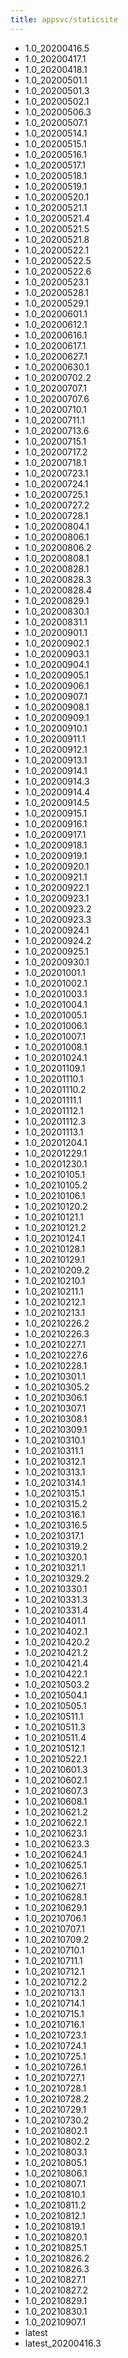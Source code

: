 ```yaml
---
title: appsvc/staticsite
---
```

- 1.0_20200416.5
- 1.0_20200417.1
- 1.0_20200418.1
- 1.0_20200501.1
- 1.0_20200501.3
- 1.0_20200502.1
- 1.0_20200506.3
- 1.0_20200507.1
- 1.0_20200514.1
- 1.0_20200515.1
- 1.0_20200516.1
- 1.0_20200517.1
- 1.0_20200518.1
- 1.0_20200519.1
- 1.0_20200520.1
- 1.0_20200521.1
- 1.0_20200521.4
- 1.0_20200521.5
- 1.0_20200521.8
- 1.0_20200522.1
- 1.0_20200522.5
- 1.0_20200522.6
- 1.0_20200523.1
- 1.0_20200528.1
- 1.0_20200529.1
- 1.0_20200601.1
- 1.0_20200612.1
- 1.0_20200616.1
- 1.0_20200617.1
- 1.0_20200627.1
- 1.0_20200630.1
- 1.0_20200702.2
- 1.0_20200707.1
- 1.0_20200707.6
- 1.0_20200710.1
- 1.0_20200711.1
- 1.0_20200713.6
- 1.0_20200715.1
- 1.0_20200717.2
- 1.0_20200718.1
- 1.0_20200723.1
- 1.0_20200724.1
- 1.0_20200725.1
- 1.0_20200727.2
- 1.0_20200728.1
- 1.0_20200804.1
- 1.0_20200806.1
- 1.0_20200806.2
- 1.0_20200808.1
- 1.0_20200828.1
- 1.0_20200828.3
- 1.0_20200828.4
- 1.0_20200829.1
- 1.0_20200830.1
- 1.0_20200831.1
- 1.0_20200901.1
- 1.0_20200902.1
- 1.0_20200903.1
- 1.0_20200904.1
- 1.0_20200905.1
- 1.0_20200906.1
- 1.0_20200907.1
- 1.0_20200908.1
- 1.0_20200909.1
- 1.0_20200910.1
- 1.0_20200911.1
- 1.0_20200912.1
- 1.0_20200913.1
- 1.0_20200914.1
- 1.0_20200914.3
- 1.0_20200914.4
- 1.0_20200914.5
- 1.0_20200915.1
- 1.0_20200916.1
- 1.0_20200917.1
- 1.0_20200918.1
- 1.0_20200919.1
- 1.0_20200920.1
- 1.0_20200921.1
- 1.0_20200922.1
- 1.0_20200923.1
- 1.0_20200923.2
- 1.0_20200923.3
- 1.0_20200924.1
- 1.0_20200924.2
- 1.0_20200925.1
- 1.0_20200930.1
- 1.0_20201001.1
- 1.0_20201002.1
- 1.0_20201003.1
- 1.0_20201004.1
- 1.0_20201005.1
- 1.0_20201006.1
- 1.0_20201007.1
- 1.0_20201008.1
- 1.0_20201024.1
- 1.0_20201109.1
- 1.0_20201110.1
- 1.0_20201110.2
- 1.0_20201111.1
- 1.0_20201112.1
- 1.0_20201112.3
- 1.0_20201113.1
- 1.0_20201204.1
- 1.0_20201229.1
- 1.0_20201230.1
- 1.0_20210105.1
- 1.0_20210105.2
- 1.0_20210106.1
- 1.0_20210120.2
- 1.0_20210121.1
- 1.0_20210121.2
- 1.0_20210124.1
- 1.0_20210128.1
- 1.0_20210129.1
- 1.0_20210209.2
- 1.0_20210210.1
- 1.0_20210211.1
- 1.0_20210212.1
- 1.0_20210213.1
- 1.0_20210226.2
- 1.0_20210226.3
- 1.0_20210227.1
- 1.0_20210227.6
- 1.0_20210228.1
- 1.0_20210301.1
- 1.0_20210305.2
- 1.0_20210306.1
- 1.0_20210307.1
- 1.0_20210308.1
- 1.0_20210309.1
- 1.0_20210310.1
- 1.0_20210311.1
- 1.0_20210312.1
- 1.0_20210313.1
- 1.0_20210314.1
- 1.0_20210315.1
- 1.0_20210315.2
- 1.0_20210316.1
- 1.0_20210316.5
- 1.0_20210317.1
- 1.0_20210319.2
- 1.0_20210320.1
- 1.0_20210321.1
- 1.0_20210329.2
- 1.0_20210330.1
- 1.0_20210331.3
- 1.0_20210331.4
- 1.0_20210401.1
- 1.0_20210402.1
- 1.0_20210420.2
- 1.0_20210421.2
- 1.0_20210421.4
- 1.0_20210422.1
- 1.0_20210503.2
- 1.0_20210504.1
- 1.0_20210505.1
- 1.0_20210511.1
- 1.0_20210511.3
- 1.0_20210511.4
- 1.0_20210512.1
- 1.0_20210522.1
- 1.0_20210601.3
- 1.0_20210602.1
- 1.0_20210607.3
- 1.0_20210608.1
- 1.0_20210621.2
- 1.0_20210622.1
- 1.0_20210623.1
- 1.0_20210623.3
- 1.0_20210624.1
- 1.0_20210625.1
- 1.0_20210626.1
- 1.0_20210627.1
- 1.0_20210628.1
- 1.0_20210629.1
- 1.0_20210706.1
- 1.0_20210707.1
- 1.0_20210709.2
- 1.0_20210710.1
- 1.0_20210711.1
- 1.0_20210712.1
- 1.0_20210712.2
- 1.0_20210713.1
- 1.0_20210714.1
- 1.0_20210715.1
- 1.0_20210716.1
- 1.0_20210723.1
- 1.0_20210724.1
- 1.0_20210725.1
- 1.0_20210726.1
- 1.0_20210727.1
- 1.0_20210728.1
- 1.0_20210728.2
- 1.0_20210729.1
- 1.0_20210730.2
- 1.0_20210802.1
- 1.0_20210802.2
- 1.0_20210803.1
- 1.0_20210805.1
- 1.0_20210806.1
- 1.0_20210807.1
- 1.0_20210810.1
- 1.0_20210811.2
- 1.0_20210812.1
- 1.0_20210819.1
- 1.0_20210820.1
- 1.0_20210825.1
- 1.0_20210826.2
- 1.0_20210826.3
- 1.0_20210827.1
- 1.0_20210827.2
- 1.0_20210829.1
- 1.0_20210830.1
- 1.0_20210907.1
- latest
- latest_20200416.3
